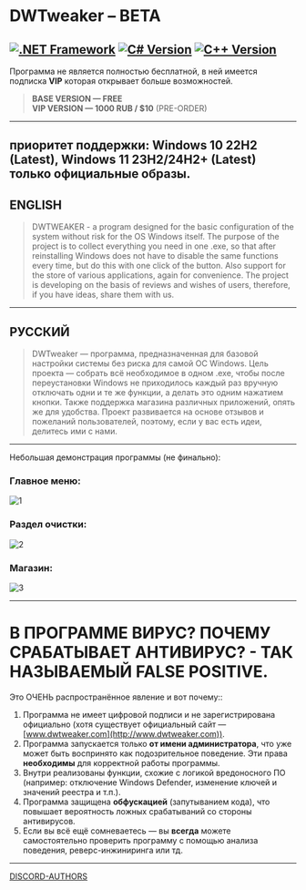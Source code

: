 
# DWTweaker – BETA

[![.NET Framework](https://img.shields.io/badge/.NET%20Framework-4.x-blueviolet)](https://dotnet.microsoft.com/)  [![C# Version](https://img.shields.io/badge/C%23-7.3-brightgreen)](https://learn.microsoft.com/dotnet/csharp/whats-new/csharp-7-3)  [![C++ Version](https://img.shields.io/badge/C++-20%2B-00599C)](https://en.cppreference.com/w/cpp/20)
---
Программа не является полностью бесплатной, в ней имеется подписка **VIP** которая открывает больше возможностей.
> **BASE VERSION — FREE**  
> **VIP VERSION — 1000 RUB / $10** (PRE-ORDER)
---
## приоритет поддержки: Windows 10 22H2 (Latest), Windows 11 23H2/24H2+ (Latest) только официальные образы.

## ENGLISH

> DWTWEAKER - a program designed for the basic configuration of the system without risk for the OS Windows itself. The purpose of the project is to collect everything you need in one .exe, so that after reinstalling Windows does not have to disable the same functions every time, but do this with one click of the button. Also support for the store of various applications, again for convenience. The project is developing on the basis of reviews and wishes of users, therefore, if you have ideas, share them with us.

---

## РУССКИЙ

> DWTweaker — программа, предназначенная для базовой настройки системы без риска для самой ОС Windows. Цель проекта — собрать всё необходимое в одном .exe, чтобы после переустановки Windows не приходилось каждый раз вручную отключать одни и те же функции, а делать это одним нажатием кнопки. Также поддержка магазина различных приложений, опять же для удобства. Проект развивается на основе отзывов и пожеланий пользователей, поэтому, если у вас есть идеи, делитесь ими с нами.

---

Небольшая демонстрация программы (не финально):

### Главное меню:
![1](https://github.com/user-attachments/assets/e212ca57-bebe-4e6e-b0c8-58913e7a22ff)

### Раздел очистки:
![2](https://github.com/user-attachments/assets/4a506646-802a-47e6-80ff-bc5293f88aaf)

### Магазин:
![3](https://github.com/user-attachments/assets/120c844d-d894-4892-ad45-07e99685401d)

---

# В ПРОГРАММЕ ВИРУС? ПОЧЕМУ СРАБАТЫВАЕТ АНТИВИРУС? - ТАК НАЗЫВАЕМЫЙ FALSE POSITIVE.
Это ОЧЕНЬ распространённое явление и вот почему::

1. Программа не имеет цифровой подписи и не зарегистрирована официально (хотя существует официальный сайт — [www.dwtweaker.com](http://www.dwtweaker.com)).  
2. Программа запускается только **от имени администратора**, что уже может быть воспринято как подозрительное поведение. Эти права **необходимы** для корректной работы программы.  
3. Внутри реализованы функции, схожие с логикой вредоносного ПО (например: отключение Windows Defender, изменение ключей и значений реестра и т.п.).  
4. Программа защищена **обфускацией** (запутыванием кода), что повышает вероятность ложных срабатываний со стороны антивирусов.  
5. Если вы всё ещё сомневаетесь — вы **всегда** можете самостоятельно проверить программу с помощью анализа поведения, реверс-инжиниринга или тд.

---

[DISCORD-AUTHORS](https://discord.gg/uMjN6xrDjM)
